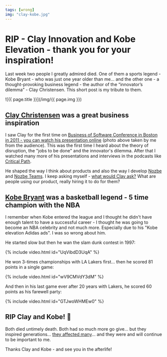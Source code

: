 ```yaml
---
tags: [wrong]
img: "clay-kobe.jpg"
---
```


# RIP - Clay Innovation and Kobe Elevation - thank you for your inspiration!

Last week two people I greatly admired died. One of them a sports legend - Kobe Bryant - who was just one year older than me... and the other one - a thought-provoking business legend - the author of the “innovator’s dilemma” - Clay Christensen. This short post is my tribute to them.

<!--More-->

![{{ page.title }}](/img/{{ page.img }})



## [Clay Christensen](https://en.wikipedia.org/wiki/Clayton_Christensen) was a great business inspiration

I saw Clay for the first time on [Business of Software Conference in Boston in 2011 - you can watch his presentation online](https://businessofsoftware.org/2012/02/professor-clayton-christensen-at-business-of-software-2011-the-job-your-product-does/) (photo above taken by me from the audience). This was the first time I heard about the theory of disruption, the "jobs to be done" and the innovator's dilemma. After that I watched many more of his presentations and interviews in the podcasts like [Critical Path](http://5by5.tv/criticalpath/36).

He shaped the way I think about products and also the way I develop [Nozbe][n] and [Nozbe Teams](https://nozbe.com/teams). I keep asking myself - [what would Clay ask?](https://signalvnoise.com/posts/3225-what-are-questions) What are people using our product, really hiring it to do for them?

## [Kobe Bryant](https://en.wikipedia.org/wiki/Kobe_Bryant) was a basketball legend - 5 time champion with the NBA

I remember when Kobe entered the league and I thought he didn't have enough talent to have a successful career - I thought he was going to become an NBA celebrity and not much more. Especially due to his "Kobe elevation Adidas ads". I was so wrong about him.

He started slow but then he wan the slam dunk contest in 1997:

{% include video.html id="UqVibdD3UqA" %}

He won 3-times championships with LA Lakers first... then he scored 81 points in a single game:

{% include video.html id="wV9CMVdY3dM" %}

And then in his last game ever after 20 years with Lakers, he scored 60 points as his farewell party:

{% include video.html id="GTJwoWHMEw0" %}

## RIP Clay and Kobe! 🙏 

Both died untimely death. Both had so much more go give... but they inspired generations... [they affected many](https://500ish.com/hard-8-8a7702267dda)... and they were and will continue to be important to me.

Thanks Clay and Kobe - and see you in the afterlife!

[n]: https://michael.gratis/nozbe
[p]: /podcast